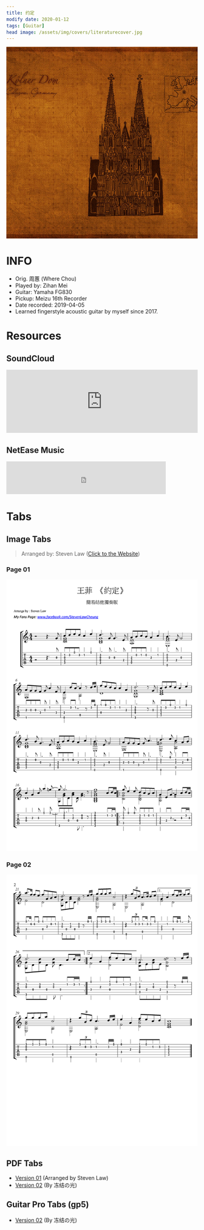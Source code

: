 ```yaml
---
title: 约定
modify date: 2020-01-12
tags: [Guitar]
head image: /assets/img/covers/literaturecover.jpg
---
```


![YuedingCover](../../assets/img/02literature/00guitar/2019-04-05-%E7%BA%A6%E5%AE%9A/coveryueding.jpg)

# INFO
* Orig. 周蕙 (Where Chou)
* Played by: Zihan Mei
* Guitar: Yamaha FG830
* Pickup: Meizu 16th Recorder
* Date recorded: 2019-04-05
* Learned fingerstyle acoustic guitar by myself since 2017.

# Resources
## SoundCloud
<iframe width="100%" height="166" scrolling="no" frameborder="no" allow="autoplay" src="https://w.soundcloud.com/player/?url=https%3A//api.soundcloud.com/tracks/741231085&color=%23fd746c&auto_play=false&hide_related=false&show_comments=true&show_user=true&show_reposts=false&show_teaser=true"></iframe>

## NetEase Music

<iframe frameborder="no" border="0" marginwidth="0" marginheight="0" width=420 height=86 src="https://music.163.com/outchain/player?type=3&id=2060489358&auto=0&height=66"></iframe>

# Tabs

## Image Tabs
> Arranged by: Steven Law ([Click to the Website](https://stevenlawguitar.com))

### Page 01

![TheEndofTheWorld01](../../assets/img/02literature/00guitar/2019-04-05-%E7%BA%A6%E5%AE%9A/%E7%BA%A6%E5%AE%9AbyStevenLawfret.401.jpg)

### Page 02

![TheEndofTheWorld02](../../assets/img/02literature/00guitar/2019-04-05-%E7%BA%A6%E5%AE%9A/%E7%BA%A6%E5%AE%9AbyStevenLawfret.402.jpg)

## PDF Tabs

* [Version 01](/assets/img/02literature/00guitar/2019-04-05-约定/约定byStevenLawfret.4.pdf) (Arranged by Steven Law)
* [Version 02](/assets/img/02literature/00guitar/2019-04-05-约定/约定冻结の光.pdf) (By 冻结の光)

## Guitar Pro Tabs (gp5)

* [Version 02](/assets/img/02literature/00guitar/2019-04-05-约定/约定冻结の光.gp5) (By 冻结の光)
